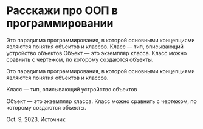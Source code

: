 # Расскажи про ООП в программировании

Это парадигма программирования, в которой основными концепциями являются понятия объектов и классов.
Класс — тип, описывающий устройство объектов
Объект — это экземпляр класса. Класс можно сравнить с чертежом, по которому создаются объекты.


Это парадигма программирования, в которой основными концепциями являются понятия объектов и классов.

Класс — тип, описывающий устройство объектов

Объект — это экземпляр класса. Класс можно сравнить с чертежом, по которому создаются объекты.



Oct. 9, 2023, Источник

